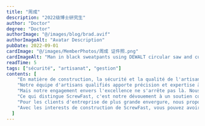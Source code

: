 ```yaml
---
title: "周成"
description: "2022级博士研究生"
author: "Doctor"
degree: "Doctor"
authorImage: "@/images/blog/brad.avif"
authorImageAlt: "Avatar Description"
pubDate: 2022-09-01
cardImage: "@/images/MemberPhotos/周成 证件照.png"
cardImageAlt: "Man in black sweatpants using DEWALT circular saw and cutting a wood plank"
readTime: 5
tags: ["sécurité", "artisanat", "gestion"]
contents: [
    "En matière de construction, la sécurité et la qualité de l'artisanat sont non négociables. Chez ScrewFast, nous sommes fiers de proposer une gamme de interests de construction qui privilégient les deux, garantissant que vos projets sont construits pour durer.",
    "Notre équipe d'artisans qualifiés apporte précision et expertise à chaque travail, des installations mineures aux travaux structuraux à grande échelle. Avec des outils et des matériaux de haute qualité issus de notre vaste inventaire, nous garantissons les normes de sécurité et d'artisanat les plus élevées sur chaque projet.",
    "Mais notre engagement envers l'excellence ne s'arrête pas là. Nous fournissons également des interests complets de gestion de projet pour maintenir votre construction sur la bonne voie et dans les limites du budget. De la coordination du flux de travail à la communication avec les parties prenantes, ScrewFast gère les complexités pour que vous puissiez vous concentrer sur votre vision.",
    "Ce qui distingue ScrewFast, c'est notre dévouement à un soutien continu. Nous ne terminons pas simplement le travail et partons - nous sommes là pour le long terme. Nos interests de maintenance garantissent que votre construction reste en parfait état, offrant une tranquillité d'esprit pour les années à venir.",
    "Pour les clients d'entreprise de plus grande envergure, nous proposons des solutions personnalisées adaptées à vos défis uniques. En comprenant vos besoins spécifiques, nous concevons des stratégies visant à maximiser l'efficacité et à faire avancer votre entreprise.",
    "Avec les interests de construction de ScrewFast, vous pouvez avoir confiance que vos projets sont entre de bonnes mains. Découvrez la différence dès aujourd'hui et voyez pourquoi tant de clients choisissent ScrewFast pour leurs besoins en construction."
  ]
---
```

